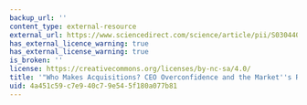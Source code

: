 ```yaml
---
backup_url: ''
content_type: external-resource
external_url: https://www.sciencedirect.com/science/article/pii/S0304405X08000251
has_external_licence_warning: true
has_external_license_warning: true
is_broken: ''
license: https://creativecommons.org/licenses/by-nc-sa/4.0/
title: '"Who Makes Acquisitions? CEO Overconfidence and the Market''s Reaction'
uid: 4a451c59-c7e9-40c7-9e54-5f180a077b81
---
```

